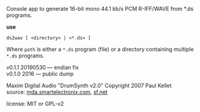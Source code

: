 


Console app to generate 16-bit mono 44.1 kb/s PCM R-IFF/WAVE from *.ds programs.


**use**

```
ds2wav [ <directory> | <*.ds> ]
```

Where `path` is either a `*.ds` program (file) or a directory containing
multiple `*.ds` programs.

v0.1.1 20190530 — endian fix  
v0.1.0 2016 — public dump

Maxim Digital Audio "DrumSynth v2.0" Copyright 2007 Paul Kellet  
source: [mda.smartelectronix.com](http://mda.smartelectronix.com/drumsynth.htm), [sf.net](https://sourceforge.net/projects/drumsynth)

license: MIT or GPL-v2
